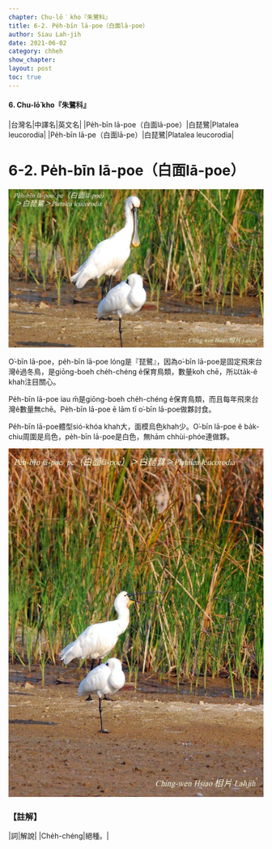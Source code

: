 ```yaml
---
chapter: Chu-lō͘ kho『朱鷺科』
title: 6-2. Pe̍h-bīn lā-poe（白面lā-poe）
author: Siau Lah-jih
date: 2021-06-02
category: chheh
show_chapter:
layout: post
toc: true
---
```


#### 6. Chu-lō͘ kho『朱鷺科』

|台灣名|中譯名|英文名|
|Pe̍h-bīn lā-poe（白面lā-poe）|白琵鷺|Platalea leucorodia|
|Pe̍h-bīn lā-pe（白面lā-pe）|白琵鷺|Platalea leucorodia|

# 6-2. Pe̍h-bīn lā-poe（白面lā-poe）

![](../too5/06/06-2-1.白面lā-poe.jpg)


O͘-bīn lā-poe，pe̍h-bīn lā-poe lóng是『琵鷺』，因為o͘-bīn lā-poe是固定飛來台灣ê過冬鳥，是giōng-boeh  che̍h-chéng ê保育鳥類，數量koh chē，所以ta̍k-ê khah注目關心。

Pe̍h-bīn lā-poe iau m̄是giōng-boeh che̍h-chéng ê保育鳥類，而且每年飛來台灣ê數量無chē。Pe̍h-bīn lā-poe ē lām tī o͘-bīn lā-poe做夥討食。

Pe̍h-bīn lā-poe體型sió-khóa khah大，面模烏色khah少。O͘-bīn lā-poe ê ba̍k-chiu周圍是烏色，pe̍h-bīn lā-poe是白色，無hām chhùi-phóe連做夥。


![](../too5/06/06-2-2.白面lā-poe.jpg)

### 【註解】

|詞|解說|
|Che̍h-chéng|絕種。|


